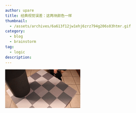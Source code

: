 ```yaml
---
author: upare
title: 经典视觉误差：这两块颜色一样
thumbnail:
  - /assets/archives/6a613f12jw1ehj6zrz794g206s03htmr.gif
category:
  - blog
  - brainstorm
tag:
  - logic
description: 
---
```

![](/assets/archives/6a613f12jw1ehj6zrz794g206s03htmr.gif)